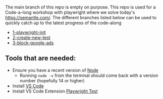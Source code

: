 The main branch of this repo is empty on purpose. This repo is used for a Code-a-long workshop with playwright where we solve today's <https://semantle.com/>. The different branches listed below can be used to quickly catch up to the latest progress of the code-along

- [1-playwright-init](https://github.com/BMayhew/playwright-semantle/tree/1-playwright-init)
- [2-create-new-test](https://github.com/BMayhew/playwright-semantle/tree/2-create-new-test)
- [3-block-google-ads](https://github.com/BMayhew/playwright-semantle/tree/3-block-google-ads)

## Tools that are needed:

- Ensure you have a recent version of [Node](https://nodejs.org/en/download/)
  - Running `node -v` from the terminal should come back with a version number (hopefully 14 or higher)
- Install [VS Code](https://code.visualstudio.com/)
- Install VS Code Extension [Playwright Test](https://marketplace.visualstudio.com/items?itemName=ms-playwright.playwright)
